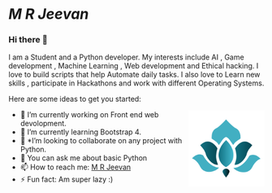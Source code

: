 # *M R Jeevan*

### Hi there 👋


 

I am a Student and a Python developer. My interests include AI , Game development , Machine Learning , Web development and Ethical hacking.
I love to build scripts that help Automate daily tasks. I also love to Learn new skills , participate in Hackathons and work with different Operating Systems. 

Here are some ideas to get you started:

<a href="logo.png"><img src = "logo.png" align="right" width="150" height="150" ></a>
- 🔭 I’m currently working on Front end web devolopment.
- 🌱 I’m currently learning Bootstrap 4.
- 🤔 *I’m looking to collaborate on any project with Python. 
- 💬 You can ask me about basic Python  
- 📫 How to reach me: [M R Jeevan](https://twitter.com/MRJeevan8) 
- ⚡ Fun fact: Am super lazy :)

